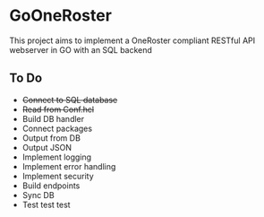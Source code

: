 # GoOneRoster
This project aims to implement a OneRoster compliant RESTful API webserver in GO with an SQL backend

## To Do
- ~~Connect to SQL database~~
- ~~Read from Conf.hcl~~
- Build DB handler
- Connect packages
- Output from DB
- Output JSON
- Implement logging
- Implement error handling
- Implement security
- Build endpoints
- Sync DB
- Test test test
